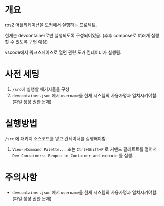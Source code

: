 # 개요

ros2 어플리케이션을 도커에서 실행하는 프로젝트.

현재는 devcontainer로만 실행되도록 구성되어있음. (추후 compose로 여러개 실행할 수 있도록 구현 예정)

vscode에서 워크스페이스로 열면 관련 도커 컨테이너가 실행됨.

# 사전 세팅

1. `/src`에 실행할 패키지들을 구성
2. `devcontainer.json` 에서 `username`을 현재 시스템의 사용자명과 일치시켜야함. (파일 생성 권한 문제) 


# 실행방법

`/src` 에 패키지 소스코드를 넣고 컨테이너를 실행해야함.

1. `View->Command Palette...` 또는 `Ctrl+Shift+P` 로 커맨드 팔레트트를 열어서 `Dev Containers: Reopen in Container and execute` 를 실행.

<!-- Use View->Command Palette... or Ctrl+Shift+P to open the command palette. Search for the command Dev Containers: Reopen in Container and execute it. This will build your development docker container for your. It will take a while - sit back or go for a coffee. -->


# 주의사항

- `devcontainer.json` 에서 `username`을 현재 시스템의 사용자명과 일치시켜야함. (파일 생성 권한 문제) 